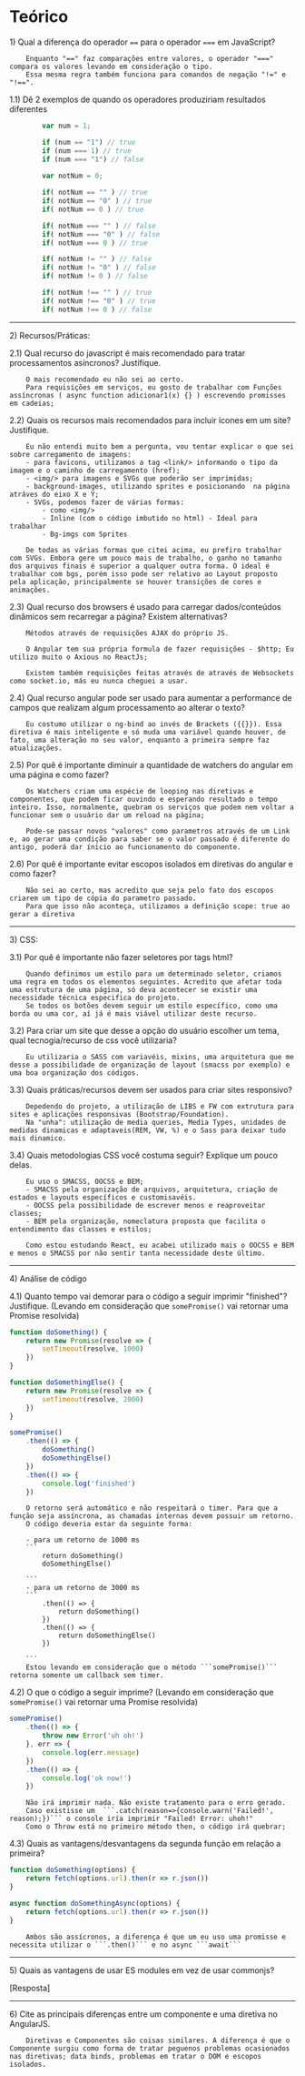 # Teórico

1\) Qual a diferença do operador `==` para o operador `===` em JavaScript?

       
        Enquanto "==" faz comparações entre valores, o operador "===" compara os valores levando em consideração o tipo.
        Essa mesma regra também funciona para comandos de negação "!=" e "!==".

        
        
    



1.1) Dê 2 exemplos de quando os operadores produziriam resultados diferentes

```js
        var num = 1;

        if (num == "1") // true
        if (num === 1) // true
        if (num === "1") // false
        
        var notNum = 0;

        if( notNum == "" ) // true
        if( notNum == "0" ) // true
        if( notNum == 0 ) // true

		if( notNum === "" ) // false
        if( notNum === "0" ) // false
        if( notNum === 0 ) // true

        if( notNum != "" ) // false
        if( notNum != "0" ) // false
        if( notNum != 0 ) // false

		if( notNum !== "" ) // true
        if( notNum !== "0" ) // true
        if( notNum !== 0 ) // false   

```

---

2\) Recursos/Práticas:

2.1) Qual recurso do javascript é mais recomendado para tratar processamentos asíncronos? Justifique.



      
        O mais recomendado eu não sei ao certo.
        Para requisições em serviços, eu gosto de trabalhar com Funções assíncronas ( async function adicionar1(x) {} ) escrevendo promisses em cadeias;

    




2.2) Quais os recursos mais recomendados para incluir ícones em um site? Justifique.


      
        Eu não entendi muito bem a pergunta, vou tentar explicar o que sei sobre carregamento de imagens:
        - para favicons, utilizamos a tag <link/> informando o tipo da imagem e o caminho de carregamento (href);
        - <img/> para imagens e SVGs que poderão ser imprimidas; 
        - background-images, utilizando sprites e posicionando  na página atráves do eixo X e Y;
        - SVGs, podemos fazer de várias formas: 
            - como <img/>
            - Inline (com o código imbutido no html) - Ideal para trabalhar 
            - Bg-imgs com Sprites

        De todas as várias formas que citei acima, eu prefiro trabalhar com SVGs. Embora gere um pouco mais de trabalho, o ganho no tamanho dos arquivos finais é superior a qualquer outra forma. O ideal é trabalhar com bgs, porém isso pode ser relativo ao Layout proposto pela aplicação, principalmente se houver transições de cores e animações.

    


2.3) Qual recurso dos browsers é usado para carregar dados/conteúdos dinâmicos sem recarregar a página? Existem alternativas?


      
        Métodos através de requisições AJAX do próprio JS.

        O Angular tem sua própria formula de fazer requisições - $http; Eu utilizo muito o Axious no ReactJs;

        Existem também requisições feitas através de através de Websockets como socket.io, más eu nunca cheguei a usar.

    


2.4) Qual recurso angular pode ser usado para aumentar a performance de campos que realizam algum processamento ao alterar o texto?


       
        Eu costumo utilizar o ng-bind ao invés de Brackets ({{}}). Essa diretiva é mais inteligente e só muda uma variável quando houver, de fato, uma alteração no seu valor, enquanto a primeira sempre faz atualizações.

    



2.5) Por quê é importante diminuir a quantidade de watchers do angular em uma página e como fazer?


    
        Os Watchers criam uma espécie de looping nas diretivas e componentes, que podem ficar ouvindo e esperando resultado o tempo inteiro. Isso, normalmente, quebram os serviços que podem nem voltar a funcionar sem o usuário dar um reload na página;

        Pode-se passar novos "valores" como parametros através de um Link e, ao gerar uma condição para saber se o valor passado é diferente do antigo, poderá dar ínicio ao funcionamento do componente.

    


2.6) Por quê é importante evitar escopos isolados em diretivas do angular e como fazer?


    
        Não sei ao certo, mas acredito que seja pelo fato dos escopos criarem um tipo de cópia do parametro passado. 
        Para que isso não aconteça, utilizamos a definição scope: true ao gerar a diretiva
    
    


---

3\) CSS:

3.1) Por quê é importante não fazer seletores por tags html?


    
        Quando definimos um estilo para um determinado seletor, criamos uma regra em todos os elementos seguintes. Acredito que afetar toda uma estrutura de uma página, só deva acontecer se existir uma necessidade técnica especifica do projeto.
        Se todos os botões devem seguir um estilo específico, como uma borda ou uma cor, aí já é mais viável utilizar deste recurso.

    


3.2) Para criar um site que desse a opção do usuário escolher um tema, qual tecnogia/recurso de css você utilizaria?


    
        Eu utilizaria o SASS com variavéis, mixins, uma arquitetura que me desse a possibilidade de organização de layout (smacss por exemplo) e uma boa organização dos códigos.

    


3.3) Quais práticas/recursos devem ser usados para criar sites responsivo?


       
        Depedendo do projeto, a utilização de LIBS e FW com extrutura para sites e aplicações responsivas (Bootstrap/Foundation).
        Na "unha": utilização de media queries, Media Types, unidades de medidas dinamicas e adaptaveis(REM, VW, %) e o Sass para deixar tudo mais dinamico.
    


3.4) Quais metodologias CSS você costuma seguir? Explique um pouco delas.


    
        Eu uso o SMACSS, OOCSS e BEM;
        - SMACSS pela organização de arquivos, arquitetura, criação de estados e layouts específicos e customisavéis.
        - OOCSS pela possibilidade de escrever menos e reaproveitar classes;
        - BEM pela organização, nomeclatura proposta que facilita o entendimento das classes e estilos;

        Como estou estudando React, eu acabei utilizado mais o OOCSS e BEM e menos o SMACSS por não sentir tanta necessidade deste último. 
    




---

4\) Análise de código

4.1) Quanto tempo vai demorar para o código a seguir imprimir "finished"? Justifique. (Levando em consideração que `somePromise()` vai retornar uma Promise resolvida)
```js
function doSomething() {
    return new Promise(resolve => {
        setTimeout(resolve, 1000)
    })
}

function doSomethingElse() {
    return new Promise(resolve => {
        setTimeout(resolve, 2000)
    })
}

somePromise()
    .then(() => {
        doSomething()
        doSomethingElse()
    })
    .then(() => {
        console.log('finished')
    })

```

        O retorno será automático e não respeitará o timer. Para que a função seja assíncrona, as chamadas internas devem possuir um retorno.
        O código deveria estar da seguinte forma:

        - para um retorno de 1000 ms
        ```
            return doSomething()
            doSomethingElse() 

        ``` 
        - para um retorno de 3000 ms
        ```
            .then(() => {
                return doSomething()
            })
            .then(() => {
                return doSomethingElse()
            })

        ```
        Estou levando em consideração que o método ```somePromise()``` retorna somente um callback sem timer.


4.2) O que o código a seguir imprime? (Levando em consideração que `somePromise()` vai retornar uma Promise resolvida)
```js
somePromise()
    .then(() => {
        throw new Error('uh oh!')
    }, err => {
        console.log(err.message)
    })
    .then(() => {
        console.log('ok now!')
    })
```
        Não irá imprimir nada. Não existe tratamento para o erro gerado.
        Caso existisse um  ```.catch(reason=>{console.warn('Failed!', reason);})``` o console iría imprimir "Failed! Error: uhoh!"
        Como o Throw está no primeiro método then, o código irá quebrar;

4.3\) Quais as vantagens/desvantagens da segunda função em relação a primeira?
```js
function doSomething(options) {
    return fetch(options.url).then(r => r.json())
}

async function doSomethingAsync(options) {
    return fetch(options.url).then(r => r.json())
}
```

        Ambos são assícronos, a diferença é que um eu uso uma promisse e necessita utilizar o ```.then()``` e no async ```await```

---

5\) Quais as vantagens de usar ES modules em vez de usar commonjs?

[Resposta]

---

6\) Cite as principais diferenças entre um componente e uma diretiva no AngularJS.

        Diretivas e Componentes são coisas similares. A diferença é que o Componente surgiu como forma de tratar peguenos problemas ocasionados nas diretivas; data binds, problemas em tratar o DOM e escopos isolados.
